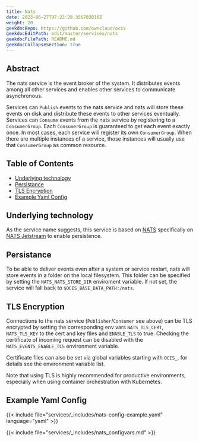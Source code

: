 ```yaml
---
title: Nats
date: 2023-06-27T07:23:28.356703816Z
weight: 20
geekdocRepo: https://github.com/owncloud/ocis
geekdocEditPath: edit/master/services/nats
geekdocFilePath: README.md
geekdocCollapseSection: true
---
```


<!-- Do not edit this file, it is autogenerated. Edit the service README.md instead -->

## Abstract


The nats service is the event broker of the system. It distributes events among all other services and enables other services to communicate asynchronous.

Services can `Publish` events to the nats service and nats will store these events on disk and distribute these events to other services eventually. Services can `Consume` events from the nats service by registering to a `ConsumerGroup`. Each `ConsumerGroup` is guaranteed to get each event exactly once. In most cases, each service will register its own `ConsumerGroup`. When there are multiple instances of a service, those instances will usually use that `ConsumerGroup` as common resource.


## Table of Contents

* [Underlying technology](#underlying-technology)
* [Persistance](#persistance)
* [TLS Encryption](#tls-encryption)
* [Example Yaml Config](#example-yaml-config)

## Underlying technology

As the service name suggests, this service is based on [NATS](https://nats.io/) specifically on [NATS Jetstream](https://docs.nats.io/nats-concepts/jetstream) to enable persistence.

## Persistance

To be able to deliver events even after a system or service restart, nats will store events in a folder on the local filesystem. This folder can be specified by setting the `NATS_NATS_STORE_DIR` enviroment variable. If not set, the service will fall back to `$OCIS_BASE_DATA_PATH:/nats`.

## TLS Encryption

Connections to the nats service (`Publisher`/`Consumer` see above) can be TLS encrypted by setting the corresponding env vars `NATS_TLS_CERT`, `NATS_TLS_KEY` to the cert and key files and `ENABLE_TLS` to true. Checking the certificate of incoming request can be disabled with the `NATS_EVENTS_ENABLE_TLS` environment variable.

Certificate files can also be set via global variables starting with `OCIS_`, for details see the environment variable list.

Note that using TLS is highly recommended for productive environments, especially when using container orchestration with Kubernetes.
## Example Yaml Config
{{< include file="services/_includes/nats-config-example.yaml"  language="yaml" >}}

{{< include file="services/_includes/nats_configvars.md" >}}

